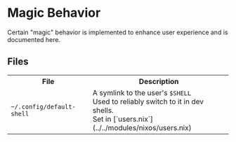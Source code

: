 # Magic Behavior

Certain "magic" behavior is implemented to enhance user experience and is
documented here.

## Files

<table>
  <tr>
    <th>File</th>
    <th>Description</th>
  </tr>
  <tr>
    <td><code>~/.config/default-shell</code></td>
    <td>
      A symlink to the user's <code>$SHELL</code><br>
      Used to reliably switch to it in dev shells.<br>
      Set in [`users.nix`](../../modules/nixos/users.nix)
    </td>
  </tr>
</table>
